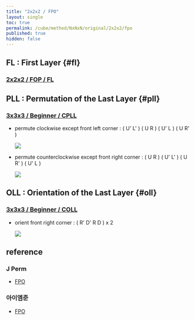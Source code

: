 ```yaml
---
title: "2x2x2 / FPO"
layout: single
toc: true
permalink: /cube/method/NxNxN/original/2x2x2/fpo
published: true
hidden: false
---
```


<head>
  <base target="_blank">
  <style>
    img {
      max-width:200px;
    }
  </style>
</head>



## FL : First Layer {#fl}

### [2x2x2 / FOP / FL](/cube/method/NxNxN/original/2x2x2/fop#fl)



## PLL : Permutation of the Last Layer {#pll}

### [3x3x3 / Beginner / CPLL](/cube/method/NxNxN/original/3x3x3/beginner#cpll)

- permute clockwise except front left corner : ( U' L' ) ( U R ) ( U' L ) ( U R' )

  <a href="https://alpha.twizzle.net/edit/?puzzle=2x2x2&setup-anchor=end&stickering=PLL&alg=U%27+L%27+U+R+U%27+L+U+R%27">
    <img src="https://user-images.githubusercontent.com/92285528/215317611-409ec13e-14df-43e6-ad34-f74d4f450db4.png">
  </a>

- permute counterclockwise except front right corner : ( U R ) ( U' L' ) ( U R' ) ( U' L )

  <a href="https://alpha.twizzle.net/edit/?puzzle=2x2x2&setup-anchor=end&stickering=PLL&alg=U+R+U%27+L%27+U+R%27+U%27+L">
    <img src="https://user-images.githubusercontent.com/92285528/215317721-827a6e7c-6d7f-4056-82db-2c5710ec7b3c.png">
  </a>



## OLL : Orientation of the Last Layer {#oll}

### [3x3x3 / Beginner / COLL](/cube/method/NxNxN/original/3x3x3/beginner#coll)

- orient front right corner : ( R' D' R D ) x 2

  <a href="https://alpha.twizzle.net/edit/?puzzle=2x2x2&setup-anchor=end&stickering=LL&alg=%28R%27+D%27+R+D%294+U+%28R%27+D%27+R+D%294+U+%28R%27+D%27+R+D%292+U+%28R%27+D%27+R+D%292">
    <img src="https://user-images.githubusercontent.com/92285528/215317779-f58ff4ac-8120-4a62-b139-34def5bebd26.png">
  </a>



## reference

### J Perm

- [FPO](https://jperm.net/2x2)

### 아이엠준

- [FPO](https://youtu.be/3UtuDW2THL4)
